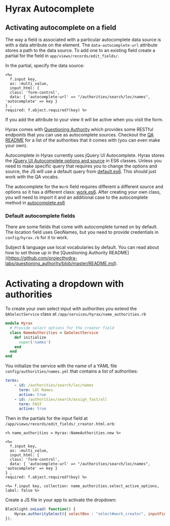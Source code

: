 # Hyrax Autocomplete

## Activating autocomplete on a field

The way a field is associated with a particular autocomplete data source is with a data attribute on the element. The `data-autocomplete-url` attribute stores a path to the data source. 
To add one to an existing field create a partial for the field in `app/views/records/edit_fields/`. 

In the partial, specify the data source: 

```erb
<%=
  f.input key,
  as: :multi_value,
  input_html: {
  class: 'form-control',
  data: { 'autocomplete-url' => "/authorities/search/loc/names",
'autocomplete' => key }
} ,
required: f.object.required?(key) %>
```
If you add the attribute to your view it will be active when you visit the form. 

Hyrax comes with [Questioning Authority](https://github.com/projecthydra-labs/questioning_authority) which provides some RESTful endpoints that you can use as autocomplete sources. Checkout the [QA README](https://github.com/projecthydra-labs/questioning_authority/blob/master/README.md) for a list of the authorities that it comes with (you can even make your own). 

Autocomplete in Hyrax currently uses jQuery UI Autocomplete. Hyrax stores the [jQuery UI Autocomplete options and 
source](http://jqueryui.com/autocomplete/#remote-jsonp) in ES6 classes. Unless you need to make specific query that requires you to change the options and source, the JS will use a default query from [default.es6](https://github.com/projecthydra-labs/hyrax/blob/master/app/assets/javascripts/hyrax/autocomplete/default.es6). This should just 
work with the QA vocabs. 

The autocomplete for the `Work` field requires different a different source and options so it has a different class: [work.es6](https://github.com/projecthydra-labs/hyrax/blob/master/app/assets/javascripts/hyrax/autocomplete/work.es6).
After creating your own class, you will need to import it and an additional case to the autocomplete method in [autocomplete.es6](https://github.com/projecthydra-labs/hyrax/blob/master/app/assets/javascripts/hyrax/autocomplete.es6)

### Default autocomplete fields

There are some fields that come with autocomplete turned on by default. The location field
uses GeoNames, but you need to provide credentials in `config/hyrax.rb` for it to work. 

Subject & language use local vocabularies by default. You can read about how to set those up 
in the [Questioning Authority README]((https://github.com/projecthydra-labs/questioning_authority/blob/master/README.md). 

# Activating a dropdown with authorities

To create your own select input with authorities you extend the `QASelectService` class at `/app/services/hyrax/name_authorities.rb`

```ruby
module Hyrax
  # Provide select options for the creator field
  class NameAuthorities < QaSelectService
    def initialize
      super('names')
    end
  end
end
```

You initialize the service with the name of a YAML file `config/authorities/names.yml` that contains a list of authorities:

```yaml
terms:
    - id: /authorities/search/loc/names
      term: LOC Names
      active: true
    - id: /authorities/search/assign_fast/all
      term: FAST
      active: true
```

Then in the partials for the input field at `/app/views/records/edit_fields/_creator.html.erb`:

```erb
<% name_authorities = Hyrax::NameAuthorities.new %>

<%=
  f.input key,
  as: :multi_value,
  input_html: {
  class: 'form-control',
  data: { 'autocomplete-url' => "/authorities/search/loc/names",
'autocomplete' => key }
} ,
required: f.object.required?(key) %>

<%= f.input key, collection: name_authorities.select_active_options, label: false %>
```
Create a JS file in your app to activate the dropdown:

```javascript
Blacklight.onLoad( function() {
	Hyrax.authoritySelect({ selectBox : "select#work_creator", inputField : "input.work_creator" });
});
```



